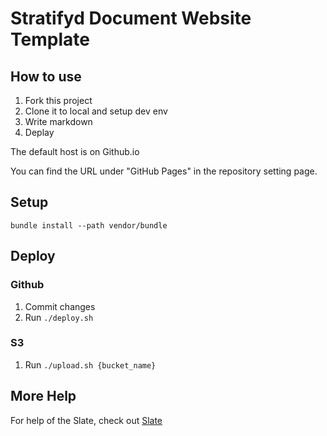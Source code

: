 # Stratifyd Document Website Template

## How to use

1. Fork this project
2. Clone it to local and setup dev env
3. Write markdown
4. Deplay

The default host is on Github.io

You can find the URL under "GitHub Pages" in the repository setting page.

## Setup 

```shell
bundle install --path vendor/bundle
```

## Deploy

### Github

1. Commit changes
2. Run `./deploy.sh`

### S3

1. Run `./upload.sh {bucket_name}`

## More Help

For help of the Slate, check out [Slate](https://github.com/Stratifyd/slate)

